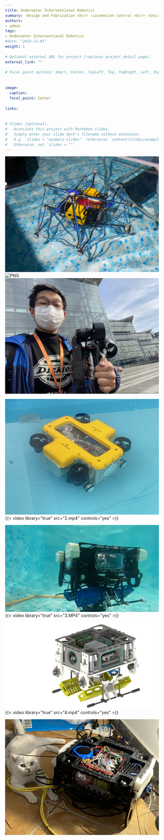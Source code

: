 ```yaml
---
title: Underwater Interventional Robotics
summary: -Design and Fabrication <br/> -Locomotion control <br/> -Environmental perception 
authors:
- admin
tags:
- Underwater Interventional Robotics
#date: "2019-11-01"
weight: 1

# Optional external URL for project (replaces project detail page).
external_link: ""

# Focal point options: Smart, Center, TopLeft, Top, TopRight, Left, Right, BottomLeft, Bottom, BottomRight


image:
  caption: 
  focal_point: Center

links:


# Slides (optional).
#   Associate this project with Markdown slides.
#   Simply enter your slide deck's filename without extension.
#   E.g. `slides = "example-slides"` references `content/slides/example-slides.md`.
#   Otherwise, set `slides = ""`.
---
```

![PNG](./1.png)
![PNG](./8.png)
![JPG](./9.jpg)

![PNG](./2.jpg)
{{< video library="true" src="2.mp4" controls="yes" >}}

![JPG](./3.JPG)
{{< video library="true" src="3.MP4" controls="yes" >}}


![JPG](./4.PNG)
{{< video library="true" src="4.mp4" controls="yes" >}}

![JPG](./6.JPG)

